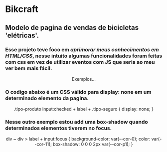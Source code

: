 # Bikcraft

## Modelo de pagina de vendas de bicicletas 'elétricas'.

### Esse projeto teve foco em ***aprimorar meus conhecimentos em HTML/CSS***, nesse intuito algumas funcionalidades foram feitas com css em vez de utilizar eventos com JS que seria ao meu ver bem mais fácil.

<p align="center">Exemplos...</p>

### O codigo abaixo é um CSS válido para display: none em um determinado elemento da pagina.

<p align="center">
  .tipo-produto input:checked + label + .tipo-seguro {
  display: none;
}
</p>

### Nesse outro exemplo estou add uma box-shadow quando determinados elementos tiverem no focus.

<p align="center">
  div ~ div > label + input:focus  {
   background-color: var(--cor-0);
   color: var(--cor-11);
   box-shadow: 0 0 0 2px var(--cor-p1);
 }
</p>
